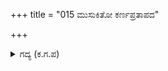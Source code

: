+++
title = "015 ಮುಸುಕಿತೋ ಕರ್ಣಪ್ರತಾಪದ"

+++

<details><summary>ಗದ್ಯ (ಕ.ಗ.ಪ) </summary>

15. ಪಾಂಡವರ ಸೈನ್ಯವೆಂಬ ಕುಮುದದ ಕಾಡಿನ ಸಮೂಹದ ಮೇಲೆ ಕರ್ಣನ ಶೌರ್ಯವೆಂಬ ಬಿಸಿಲು ಮುಚ್ಚಿಕೊಂಡಿತು. ಈ ಯುದ್ಧದ ರೀತಿ ಚೆನ್ನಾಗಿದೆ ಎನ್ನುತ್ತಾ ಕೌರವ ಸೈನ್ಯ ಉಕ್ಕುತ್ತಿರುವ ಸಮುದ್ರದಂತೆ ಜೋರಾಗಿ ಗರ್ಜಿಸಿತು. ಆಗ ಶ್ರೇಷ್ಠರ ಅಪಾರ ಶೌರ್ಯ ಅಡಗುವ ಹಾಗೆ ವೀರ ಅರ್ಜುನನು ತನ್ನ ಗಾಂಡಿವದ ಠೇಂಕಾರವನ್ನು ಮಾಡಿದನು.
</details>
